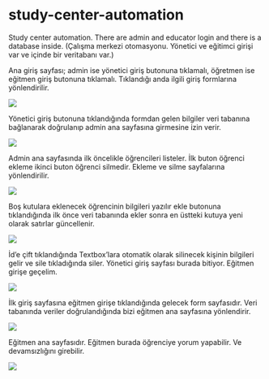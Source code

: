 # study-center-automation
Study center automation. There are admin and educator login and there is a database inside. (Çalışma merkezi otomasyonu. Yönetici ve eğitimci girişi var ve içinde bir veritabanı var.)

Ana giriş sayfası; admin ise yönetici giriş butonuna tıklamalı, öğretmen ise eğitmen giriş butonuna tıklamalı. Tıklandığı anda ilgili giriş formlarına yönlendirilir.

![](https://raw.githubusercontent.com/hilaldkmn/study-center-automation/master/%C4%B0mages/1.png)

Yönetici giriş butonuna tıklandığında formdan gelen bilgiler veri tabanına bağlanarak doğrulanıp admin ana sayfasına girmesine izin verir.

![](https://raw.githubusercontent.com/hilaldkmn/study-center-automation/master/%C4%B0mages/2.png)

Admin ana sayfasında ilk öncelikle öğrencileri listeler. İlk buton öğrenci ekleme ikinci buton öğrenci silmedir. Ekleme ve silme sayfalarına yönlendirilir.  

![](https://raw.githubusercontent.com/hilaldkmn/study-center-automation/master/%C4%B0mages/3.png)

Boş kutulara eklenecek öğrencinin bilgileri yazılır ekle butonuna tıklandığında ilk önce veri tabanında ekler sonra en üstteki kutuya yeni olarak satırlar güncellenir.

![](https://raw.githubusercontent.com/hilaldkmn/study-center-automation/master/%C4%B0mages/4.png)

İd’e çift tıklandığında Textbox’lara otomatik olarak silinecek kişinin bilgileri gelir ve sile tıkladığında siler. Yönetici giriş sayfası burada bitiyor. Eğitmen girişe geçelim.

![](https://raw.githubusercontent.com/hilaldkmn/study-center-automation/master/%C4%B0mages/5.png)

İlk giriş sayfasına eğitmen girişe tıklandığında gelecek form sayfasıdır. Veri tabanında veriler doğrulandığında bizi eğitmen ana sayfasına yönlendirir.

![](https://raw.githubusercontent.com/hilaldkmn/study-center-automation/master/%C4%B0mages/6.png)

Eğitmen ana sayfasıdır. Eğitmen burada öğrenciye yorum yapabilir. Ve devamsızlığını girebilir.

![](https://raw.githubusercontent.com/hilaldkmn/study-center-automation/master/%C4%B0mages/7.png)
